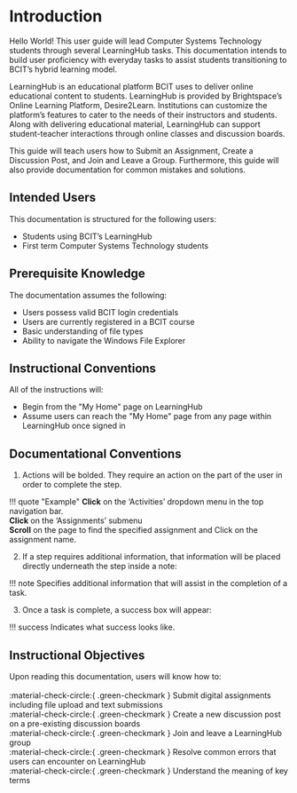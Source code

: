 # Introduction

Hello World! This user guide will lead Computer Systems Technology students through several LearningHub tasks. This documentation intends to build user proficiency with everyday tasks to assist students transitioning to BCIT’s hybrid learning model.

LearningHub is an educational platform BCIT uses to deliver online educational content to students. LearningHub is provided by Brightspace’s Online Learning Platform, Desire2Learn. Institutions can customize the platform’s features to cater to the needs of their instructors and students. Along with delivering educational material, LearningHub can support student-teacher interactions through online classes and discussion boards.

This guide will teach users how to Submit an Assignment, Create a Discussion Post, and Join and Leave a Group. Furthermore, this guide will also provide documentation for common mistakes and solutions.

## Intended Users

This documentation is structured for the following users:  
  
* Students using BCIT’s LearningHub  
* First term Computer Systems Technology students

## Prerequisite Knowledge

The documentation assumes the following:  
  
* Users possess valid BCIT login credentials
* Users are currently registered in a BCIT course
* Basic understanding of file types
* Ability to navigate the Windows File Explorer

## Instructional Conventions

All of the instructions will:  
  
* Begin from the "My Home" page on LearningHub
* Assume users can reach the "My Home" page from any page within LearningHub once signed in

## Documentational Conventions

1. Actions will be bolded. They require an action on the part of the user in order to complete the step.  

!!! quote "Example"
        **Click** on the ‘Activities’ dropdown menu in the top navigation bar.  
        **Click** on the ‘Assignments’ submenu  
        **Scroll** on the page to find the specified assignment and Click on the assignment name.

2. If a step requires additional information, that information will be placed directly underneath the step inside a note:

!!! note
        Specifies additional information that will assist in the completion of a task.

3. Once a task is complete, a success box will appear:

!!! success
        Indicates what success looks like.

## Instructional Objectives

Upon reading this documentation, users will know how to:  
<br>
:material-check-circle:{ .green-checkmark } Submit digital assignments including file upload and text submissions  
:material-check-circle:{ .green-checkmark } Create a new discussion post on a pre-existing discussion boards  
:material-check-circle:{ .green-checkmark } Join and leave a LearningHub group  
:material-check-circle:{ .green-checkmark } Resolve common errors that users can encounter on LearningHub  
:material-check-circle:{ .green-checkmark } Understand the meaning of key terms  
